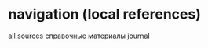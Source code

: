 # navigation (local references)

[all sources](all_sources.md)
[справочные материалы](mans.md)
[journal](journal.md)
